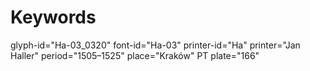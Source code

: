 # Keywords
glyph-id="Ha-03_0320"
font-id="Ha-03"
printer-id="Ha"
printer="Jan Haller"
period="1505–1525"
place="Kraków"
PT plate="166"
